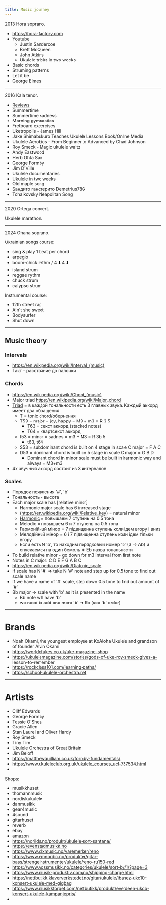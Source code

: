 ```yaml
---
title: Music journey
---
```


2013 Hora soprano.

* https://hora-factory.com
* Youtube
  * Justin Sandercoe
  * Brett McQueen
  * John Atkins
  * Ukulele tricks in two weeks
* Basic chords
* Struming patterns
* Let it be
* George Elmes

---

2016 Kala tenor.

* [Reviews](https://www.gotaukulele.com)
* Summertime
* Summertime sadness
* Morning gymnastics
* Fretboard excercises
* Uketropolis - James Hill
* Jake Shimabukuro Teaches Ukulele Lessons Book/Online Media
* Ukulele Aerobics - From Beginner to Advanced by Chad Johnson
* Roy Smeck - Magic ukulele waltz
* Andy Eastwood
* Herb Ohta San
* George Formby
* Jim D'Ville
* Ukulele documentaries
* Ukulele in two weeks
* Old maple song
* Бандито ганстерито Demetrius78G
* Tchaikovsky Neapolitan Song

---

2020 Ortega concert.

Ukulele marathon.

---

2024 Ohana soprano.

Ukrainian songs course:
* sing & play 1 beat per chord
* arpegio
* boom-chick rythm / 4 ⬇️ 4 ⬇️
* island strum
* reggae rythm
* chuck strum
* calypso strum
  
Instrumental course:
* 12th street rag
* Ain't she sweet
* Bodysurfer
* Shut down

---

## Music theory
### Intervals
* https://en.wikipedia.org/wiki/Interval_(music)
* Такт - расстояние до палочки
### Chords
* https://en.wikipedia.org/wiki/Chord_(music)
* Major triad https://en.wikipedia.org/wiki/Major_chord
* [Triad](https://en.wikipedia.org/wiki/Triad_(music)) = в каждой тональности есть 3 главных звука. Каждый аккорд имеет два обращения
  * T = tonic chord/обернення  
  * T53 = major = joy, happy = M3 + m3 = R 3 5
    * T63 = секст аккорд (stacked notes)
    * T64 = квартсекст аккорд 
  * t53 = minor = sadnes = m3 + M3 = R 3b 5
    * t63, t64
  * S53 = subdominant chord is built on 4 stage in scale C major = F A C
  * D53 = dominant chord is built on 5 stage in scale C major = G B D
    * Dominant chord in minor scale must be built in harmonic way and always = M3+m3 
* 4х звучный аккорд состоит из 3 интервалов
  
### Scales
* Порядок появления '#', 'b'
* Тональность - высота
* Each major scale has [relative minor]
  * Harmonic major scale has 6 increased stage
  * (https://en.wikipedia.org/wiki/Relative_key) = natural minor
  * [Harmonic](https://en.wikipedia.org/wiki/Harmonic_minor_scale) = повышаем 7 ступень на 0.5 тона
  * Melodic = повышаем 6 и 7 ступень на 0.5 тона
  * Гармонiйнuй мiнор = 7 пiдвищенна ступень коли iдем вгору i вниз
  * Мелодiйнuй  мiнор = 6 i 7 пiдвищенна ступень коли iдем тiльки вгору
  * Если есть N 'b', то находим порядковый номер 'b' (3 => Ab) и спускаемся на один бемоль => Eb назва тональности
* To build relative minor - go down for m3 interval from first note
* Notes in C major:	C	 	D	 	E	 	F	 	G	 	A	 	B	 	C
* https://en.wikipedia.org/wiki/Diatonic_scale
* If scale has N '#' => take N '#' note and step up for 0.5 tone to find out scale name
* If we have a name of '#' scale, step down 0.5 tone to find out amount of '#'
* Bb major => scale with 'b' as it is presented in the name
  * Bb note will have 'b'
  * we need to add one more 'b' => Eb (see 'b' order) 

---

# Brands

* Noah Okami, the youngest employee at KoAloha Ukulele and grandson of founder Alvin Okami
* https://worldofukes.co.uk/uke-magazine-shop
* https://ukulelemagazine.com/stories/gods-of-uke-roy-smeck-gives-a-lesson-to-remember
* https://rockclass101.com/learning-paths/
* https://school-ukulele-orchestra.net

---

# Artists

* Cliff Edwards
* George Formby
* Tessie O'Shea
* Gracie Allen
* Stan Laurel and Oliver Hardy
* Roy Smeck
* Tiny Tim
* Ukulele Orchestra of Great Britain
* Jim Beloff
* https://matthewquilliam.co.uk/formby-fundamentals/
* https://www.ukuleleclub.org.uk/ukulele_courses_ucl-737534.html
* 

Shops:
- musikkhuset
- thomannmusic
- nordiskukulele
- danmusikk
- gear4music
- 4sound
- gitarhuset
- reverb
- ebay
- amazon
- https://norilds.no/produkt/ukulele-sort-santana/
- https://evenstadmusikk.no
- https://www.dlxmusic.no/varemerker/reno
- https://www.emnordic.no/produkter/gitar-bass/strengeinstrumenter/ukulele/reno-ru150-red
- https://www.vossmusikk.no/categories/ukulele/sort-by/1/?page=3
- https://www.musik-produktiv.com/no/shipping-charge.html
- https://nettbutikk.klaververkstedet.no/gitar/ukulele/ibanez-ukc10-konsert-ukulele-med-gigbag
- https://www.musikktorget.com/nettbutikk/produkt/everdeen-ukcb-konsert-ukulele-kampanjepris/
- 


